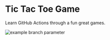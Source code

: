 # Tic Tac Toe Game


Learn GitHub Actions through a fun great games.



![example branch parameter](https://github.com/MaureenOrg/Actions-CI-/workflows/Team%20awesome's%20approval%20workflow/badge.svg?branch=add-jest)
